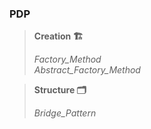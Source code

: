 ### PDP
> **Creation 🏗️**  
>   
>_Factory_Method_  
> _Abstract_Factory_Method_

> **Structure 🗂️**
> 
> _Bridge_Pattern_